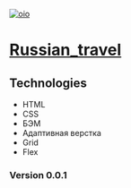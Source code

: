 [![oio](https://pictures.s3.yandex.net/frontend-developer/dom_bom/logo.svg)](https://praktikum.yandex.ru/profile/web-developer/)
# [**Russian_travel**](https://stanislavponomarev93.github.io/Russian_travel/index.html)

## Technologies

* HTML 
* CSS
* БЭМ
* Адаптивная верстка
* Grid
* Flex

### Version 0.0.1
